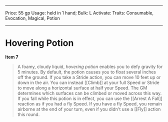 
---
Price: 55 gp
Usage: held in 1 hand;
Bulk: L
Activate: 
Traits: Consumable, Evocation, Magical, Potion

---

# Hovering Potion

**Item 7**

> A foamy, cloudy liquid, *hovering potion* enables you to defy gravity for 5 minutes. By default, the potion causes you to float several inches off the ground. If you take a Stride action, you can move 10 feet up or down in the air. You can instead [[Climb]] at your full Speed or Stride to move along a horizontal surface at half your Speed. The GM determines which surfaces can be climbed or moved across this way. If you fall while this potion is in effect, you can use the [[Arrest A Fall]] reaction as if you had a fly Speed. If you have a fly Speed, you remain airborne at the end of your turn, even if you didn't use a [[Fly]] action this round.
